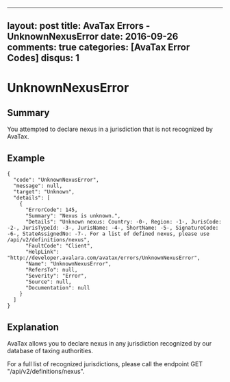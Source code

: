 
---
layout: post
title: AvaTax Errors - UnknownNexusError
date: 2016-09-26
comments: true
categories: [AvaTax Error Codes]
disqus: 1
---

# UnknownNexusError

## Summary

You attempted to declare nexus in a jurisdiction that is not recognized by AvaTax.

## Example

    {
      "code": "UnknownNexusError",
      "message": null,
      "target": "Unknown",
      "details": [
        {
          "ErrorCode": 145,
          "Summary": "Nexus is unknown.",
          "Details": "Unknown nexus: Country: -0-, Region: -1-, JurisCode: -2-, JurisTypeId: -3-, JurisName: -4-, ShortName: -5-, SignatureCode: -6-, StateAssignedNo: -7-. For a list of defined nexus, please use /api/v2/definitions/nexus",
          "FaultCode": "Client",
          "HelpLink": "http://developer.avalara.com/avatax/errors/UnknownNexusError",
          "Name": "UnknownNexusError",
          "RefersTo": null,
          "Severity": "Error",
          "Source": null,
          "Documentation": null
        }
      ]
    }

## Explanation

AvaTax allows you to declare nexus in any jurisdiction recognized by our database of taxing authorities.  

For a full list of recognized jurisdictions, please call the endpoint GET "/api/v2/definitions/nexus".